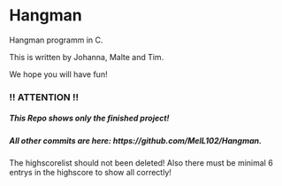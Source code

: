 # Hangman

Hangman programm in C.

This is written by 
Johanna, Malte and Tim.

We hope you will have fun!

<h3>!! ATTENTION !!</h3>
<h5>This Repo shows only the finished project!</h5>
<h5>All other commits are here: https://github.com/MelL102/Hangman.</h5>

The highscorelist should not been deleted!
Also there must be minimal 6 entrys in the highscore to show all correctly!
